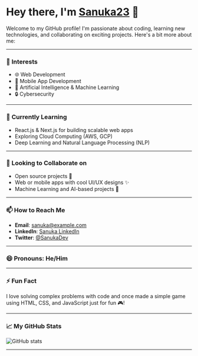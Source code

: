 # Hey there, I'm [Sanuka23](https://github.com/Sanuka23) 👋

Welcome to my GitHub profile! I'm passionate about coding, learning new technologies, and collaborating on exciting projects. Here's a bit more about me:

---

### 👀 **Interests**
- 🌐 Web Development
- 📱 Mobile App Development
- 🤖 Artificial Intelligence & Machine Learning
- 🔒 Cybersecurity

---

### 🌱 **Currently Learning**
- React.js & Next.js for building scalable web apps
- Exploring Cloud Computing (AWS, GCP)
- Deep Learning and Natural Language Processing (NLP)

---

### 💞️ **Looking to Collaborate on**
- Open source projects 🎯
- Web or mobile apps with cool UI/UX designs ✨
- Machine Learning and AI-based projects 🤖

---

### 📫 **How to Reach Me**
- **Email**: [sanuka@example.com](mailto:sanuka@example.com)
- **LinkedIn**: [Sanuka LinkedIn](https://linkedin.com/in/sanuka)
- **Twitter**: [@SanukaDev](https://twitter.com/SanukaDev)

---

### 😄 **Pronouns**: He/Him

---

### ⚡ **Fun Fact**
I love solving complex problems with code and once made a simple game using HTML, CSS, and JavaScript just for fun 🎮!

---

### 📈 **My GitHub Stats**
![GitHub stats](https://github-readme-stats.vercel.app/api?username=Sanuka23&show_icons=true&hide_title=true&count_private=true&hide=prs&theme=radical)

---

<!-- 
Sanuka23/Sanuka23 is a ✨ special ✨ repository because its `README.md` (this file) appears on your GitHub profile.
Feel free to customize it further as you like! 
-->
